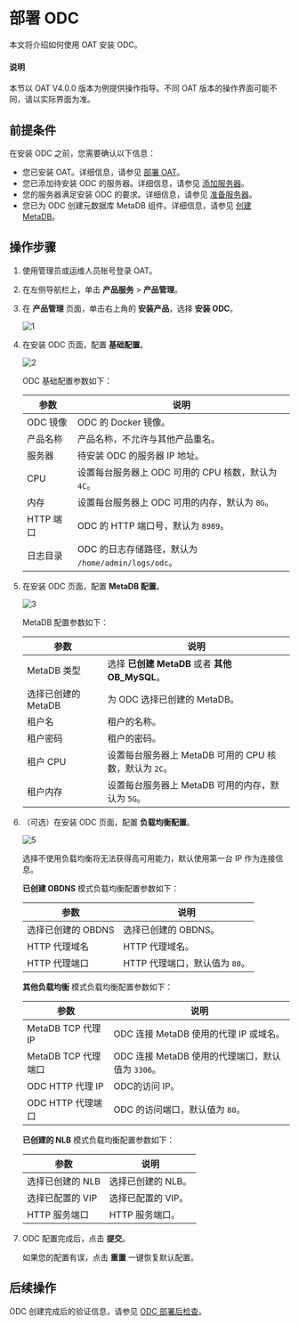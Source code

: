 # 部署 ODC

本文将介绍如何使用 OAT 安装 ODC。

  <main id="notice" type='explain'>
    <h4>说明</h4>
    <p>本节以 OAT V4.0.0 版本为例提供操作指导。不同 OAT 版本的操作界面可能不同，请以实际界面为准。</p>
  </main>

## 前提条件

在安装 ODC 之前，您需要确认以下信息：

* 您已安装 OAT。详细信息，请参见 [部署 OAT](../1.configure-deployment-environment/1.deploy-oat.md)。
* 您已添加待安装 ODC 的服务器。详细信息，请参见 [添加服务器](../1.configure-deployment-environment/5.add-server.md)。
* 您的服务器满足安装 ODC 的要求。详细信息，请参见 [准备服务器](../../2.preparations-before-deployment/1.prepare-server.md)。
* 您已为 ODC 创建元数据库 MetaDB 组件。详细信息，请参见 [创建 MetaDB](../1.configure-deployment-environment/7.create-metadb.md)。

## 操作步骤

1. 使用管理员或运维人员账号登录 OAT。

2. 在左侧导航栏上，单击 **产品服务** \> **产品管理**。

3. 在 **产品管理** 页面，单击右上角的 **安装产品**，选择 **安装 ODC**。

   ![1](https://obbusiness-private.oss-cn-shanghai.aliyuncs.com/doc/img/observer-enterprise/V4.0.0/4.deploy-the-oceanbase-database/OAT/deploy-odc/1%E5%AE%89%E8%A3%85ODC.png)

4. 在安装 ODC 页面，配置 **基础配置**。

   ![2](https://obbusiness-private.oss-cn-shanghai.aliyuncs.com/doc/img/observer-enterprise/V4.0.0/4.deploy-the-oceanbase-database/OAT/deploy-odc/2%E5%9F%BA%E7%A1%80%E9%85%8D%E7%BD%AE.png)

   ODC 基础配置参数如下：

   |    参数    |    说明     |
   |------------|------------|
   | ODC 镜像   | ODC 的 Docker 镜像。|
   | 产品名称   | 产品名称，不允许与其他产品重名。|
   | 服务器     | 待安装 ODC 的服务器 IP 地址。|
   | CPU       | 设置每台服务器上 ODC 可用的 CPU 核数，默认为 `4C`。|
   | 内存       | 设置每台服务器上 ODC 可用的内存，默认为 `8G`。|
   | HTTP 端口  | ODC 的 HTTP 端口号，默认为 `8989`。|
   | 日志目录   | ODC 的日志存储路径，默认为 `/home/admin/logs/odc`。|

5. 在安装 ODC 页面，配置 **MetaDB 配置**。

   ![3](https://obbusiness-private.oss-cn-shanghai.aliyuncs.com/doc/img/observer-enterprise/V4.0.0/4.deploy-the-oceanbase-database/OAT/deploy-odc/3MetaDB%20%E9%85%8D%E7%BD%AE.png)

   MetaDB 配置参数如下：

   |         参数       |    说明    |
   |--------------------|------------|
   | MetaDB 类型        | 选择 **已创建 MetaDB** 或者 **其他 OB_MySQL**。|
   | 选择已创建的 MetaDB | 为 ODC 选择已创建的 MetaDB。|
   | 租户名              | 租户的名称。|
   | 租户密码            | 租户的密码。|
   | 租户 CPU       | 设置每台服务器上 MetaDB 可用的 CPU 核数，默认为 `2C`。|
   | 租户内存       | 设置每台服务器上 MetaDB 可用的内存，默认为 `5G`。|

6. （可选）在安装 ODC 页面，配置 **负载均衡配置**。

   ![5](https://obbusiness-private.oss-cn-shanghai.aliyuncs.com/doc/img/observer-enterprise/V4.0.0/4.deploy-the-oceanbase-database/OAT/deploy-odc/4%E8%B4%9F%E8%BD%BD%E5%9D%87%E8%A1%A1%E9%85%8D%E7%BD%AE.png)

   选择不使用负载均衡将无法获得高可用能力，默认使用第一台 IP 作为连接信息。

   **已创建 OBDNS** 模式负载均衡配置参数如下：

   |     参数    |    说明    |
   |------------|------------|
   | 选择已创建的 OBDNS | 选择已创建的 OBDNS。|
   | HTTP 代理域名 | HTTP 代理域名。|
   | HTTP 代理端口 | HTTP 代理端口，默认值为 `80`。|

   **其他负载均衡** 模式负载均衡配置参数如下：

   |     参数    |    说明    |
   |------------|------------|
   | MetaDB TCP 代理 IP | ODC 连接 MetaDB 使用的代理 IP 或域名。|
   | MetaDB TCP 代理端口 | ODC 连接 MetaDB 使用的代理端口，默认值为 `3306`。|
   | ODC HTTP 代理 IP | ODC的访问 IP。|
   | ODC HTTP 代理端口 | ODC 的访问端口，默认值为 `80`。|

   **已创建的 NLB** 模式负载均衡配置参数如下：

   |     参数    |    说明    |
   |------------|------------|
   | 选择已创建的 NLB | 选择已创建的 NLB。|
   | 选择已配置的 VIP | 选择已配置的 VIP。|
   | HTTP 服务端口 | HTTP 服务端口。|

7. ODC 配置完成后，点击 **提交**。

   如果您的配置有误，点击 **重置** 一键恢复默认配置。

## 后续操作

ODC 创建完成后的验证信息，请参见 [ODC 部署后检查](3.post-deployment-check.md)。
